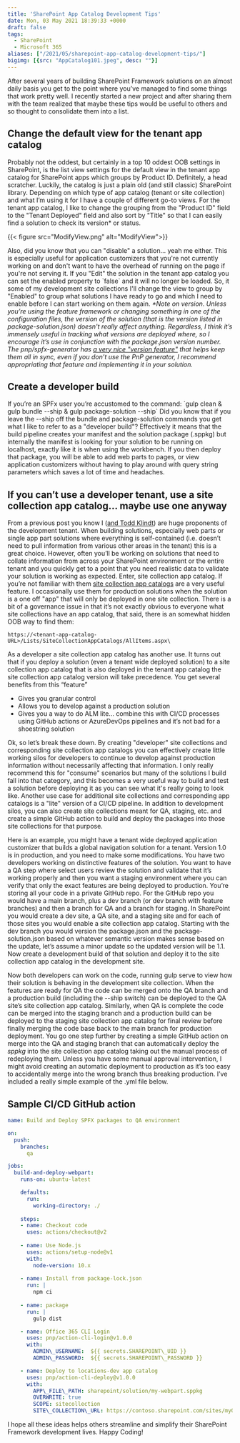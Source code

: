 ```yaml
---
title: 'SharePoint App Catalog Development Tips'
date: Mon, 03 May 2021 18:39:33 +0000
draft: false
tags: 
  - SharePoint
  - Microsoft 365
aliases: ["/2021/05/sharepoint-app-catalog-development-tips/"]
bigimg: [{src: "AppCatalog101.jpeg", desc: ""}]
---
```


After several years of building SharePoint Framework solutions on an almost daily basis you get to the point where you’ve managed to find some things that work pretty well. I recently started a new project and after sharing them with the team realized that maybe these tips would be useful to others and so thought to consolidate them into a list.

## Change the default view for the tenant app catalog

Probably not the oddest, but certainly in a top 10 oddest OOB settings in SharePoint, is the list view settings for the default view in the tenant app catalog for SharePoint apps which groups by Product ID. Definitely, a head scratcher. Luckily, the catalog is just a plain old (and still classic) SharePoint library. Depending on which type of app catalog (tenant or site collection) and what I’m using it for I have a couple of different go-to views. For the tenant app catalog, I like to change the grouping from the "Product ID" field to the "Tenant Deployed" field and also sort by "Title" so that I can easily find a solution to check its version\* or status.

{{< figure src="ModifyView.png" alt="ModifyView">}}

Also, did you know that you can "disable" a solution... yeah me either. This is especially useful for application customizers that you're not currently working on and don't want to have the overhead of running on the page if you're not serving it. If you "Edit" the solution in the tenant app catalog you can set the enabled property to \`false\` and it will no longer be loaded. So, it some of my development site collections I'll change the view to group by "Enabled" to group what solutions I have ready to go and which I need to enable before I can start working on them again. _\*Note on version. Unless you’re using the feature framework or changing something in one of the configuration files, the version of the solution (that is the version listed in package-solution.json) doesn't really affect anything. Regardless, I think it’s immensely useful in tracking what versions are deployed where, so I encourage it’s use in conjunction with the package.json version number. The pnp/spfx-generator has [a very nice "version feature"](https://pnp.github.io/generator-spfx/usage/#npm-version) that helps keep them all in sync, even if you don’t use the PnP generator, I recommend appropriating that feature and implementing it in your solution._

## Create a developer build

If you’re an SPFx user you’re accustomed to the command: \`gulp clean & gulp bundle --ship & gulp package-solution --ship\` Did you know that if you leave the --ship off the bundle and package-solution commands you get what I like to refer to as a "developer build"? Effectively it means that the build pipeline creates your manifest and the solution package (.sppkg) but internally the manifest is looking for your solution to be running on localhost, exactly like it is when using the workbench. If you then deploy that package, you will be able to add web parts to pages, or view application customizers without having to play around with query string parameters which saves a lot of time and headaches.

## If you can’t use a developer tenant, use a site collection app catalog... maybe use one anyway

From a previous post you know I ([and Todd Klindt](https://www.toddklindt.com/blog/Lists/Posts/Post.aspx?ID=884)) are huge proponents of the development tenant. When building solutions, especially web parts or single app part solutions where everything is self-contained (i.e. doesn’t need to pull information from various other areas in the tenant) this is a great choice. However, often you’ll be working on solutions that need to collate information from across your SharePoint environment or the entire tenant and you quickly get to a point that you need realistic data to validate your solution is working as expected. Enter, site collection app catalog. If you’re not familiar with them [site collection app catalogs](https://learn.microsoft.com/en-us/sharepoint/dev/general-development/site-collection-app-catalog) are a very useful feature. I occasionally use them for production solutions when the solution is a one off "app" that will only be deployed in one site collection. There is a bit of a governance issue in that it’s not exactly obvious to everyone what site collections have an app catalog, that said, there is an somewhat hidden OOB way to find them:

`https://<tenant-app-catalog-URL>/Lists/SiteCollectionAppCatalogs/AllItems.aspx\`

As a developer a site collection app catalog has another use. It turns out that if you deploy a solution (even a tenant wide deployed solution) to a site collection app catalog that is also deployed in the tenant app catalog the site collection app catalog version will take precedence. You get several benefits from this “feature”

* Gives you granular control
* Allows you to develop against a production solution
* Gives you a way to do ALM lite... combine this with CI/CD processes using GitHub actions or AzureDevOps pipelines and it’s not bad for a shoestring solution

Ok, so let’s break these down. By creating "developer" site collections and corresponding site collection app catalogs you can effectively create little working silos for developers to continue to develop against production information without necessarily affecting that information. I only really recommend this for "consume" scenarios but many of the solutions I build fall into that category, and this becomes a very useful way to build and test a solution before deploying it as you can see what it's really going to look like. Another use case for additional site collections and corresponding app catalogs is a "lite" version of a CI/CD pipeline. In addition to development silos, you can also create site collections meant for QA, staging, etc. and create a simple GitHub action to build and deploy the packages into those site collections for that purpose.

Here is an example, you might have a tenant wide deployed application customizer that builds a global navigation solution for a tenant. Version 1.0 is in production, and you need to make some modifications. You have two developers working on distinctive features of the solution. You want to have a QA step where select users review the solution and validate that it’s working properly and then you want a staging environment where you can verify that only the exact features are being deployed to production. You’re storing all your code in a private GitHub repo. For the GitHub repo you would have a main branch, plus a dev branch (or dev branch with feature branches) and then a branch for QA and a branch for staging. In SharePoint you would create a dev site, a QA site, and a staging site and for each of those sites you would enable a site collection app catalog. Starting with the dev branch you would version the package.json and the package-solution.json based on whatever semantic version makes sense based on the update, let’s assume a minor update so the updated version will be 1.1. Now create a development build of that solution and deploy it to the site collection app catalog in the development site.

Now both developers can work on the code, running gulp serve to view how their solution is behaving in the development site collection. When the features are ready for QA the code can be merged onto the QA branch and a production build (including the --ship switch) can be deployed to the QA site’s site collection app catalog. Similarly, when QA is complete the code can be merged into the staging branch and a production build can be deployed to the staging site collection app catalog for final review before finally merging the code base back to the main branch for production deployment. You go one step further by creating a simple GitHub action on merge into the QA and staging branch that can automatically deploy the _sppkg_ into the site collection app catalog taking out the manual process of redeploying them. Unless you have some manual approval intervention, I might avoid creating an automatic deployment to production as it’s too easy to accidentally merge into the wrong branch thus breaking production. I’ve included a really simple example of the .yml file below.

## Sample CI/CD GitHub action

```yml
name: Build and Deploy SPFX packages to QA environment

on: 
  push: 
    branches: 
      qa

jobs:
  build-and-deploy-webpart:
    runs-on: ubuntu-latest

    defaults:
      run:
        working-directory: ./
    
    steps:
    - name: Checkout code
      uses: actions/checkout@v2
      
    - name: Use Node.js
      uses: actions/setup-node@v1
      with:
        node-version: 10.x
    
    - name: Install from package-lock.json
      run: |
        npm ci
  
    - name: package
      run: |
        gulp dist

    - name: Office 365 CLI Login
      uses: pnp/action-cli-login@v1.0.0
      with:
        ADMIN\_USERNAME:  ${{ secrets.SHAREPOINT\_UID }}
        ADMIN\_PASSWORD:  ${{ secrets.SHAREPOINT\_PASSWORD }}

    - name: Deploy to locations-dev app catalog
      uses: pnp/action-cli-deploy@v1.0.0
      with:
        APP\_FILE\_PATH: sharepoint/solution/my-webpart.sppkg
        OVERWRITE: true
        SCOPE: sitecollection
        SITE\_COLLECTION\_URL: https://contoso.sharepoint.com/sites/myQASite
```

I hope all these ideas helps others streamline and simplify their SharePoint Framework development lives. Happy Coding!

